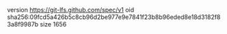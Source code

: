 version https://git-lfs.github.com/spec/v1
oid sha256:09fcd5a426b5c8cb96d2be977e9e7841f23b8b96eded8e18d3182f83a8f9987b
size 1656
